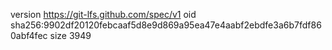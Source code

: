 version https://git-lfs.github.com/spec/v1
oid sha256:9902df20120febcaaf5d8e9d869a95ea47e4aabf2ebdfe3a6b7fdf860abf4fec
size 3949

